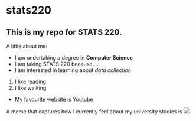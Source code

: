 # stats220

## This is my repo for STATS 220. 

A little about me:

- I am undertaking a degree in **Computer Science**
- I am taking STATS 220 because ....
- I am interested in learning about *data collection*

1. I like reading
2. I like walking

- My favourite website is [Youtube](youtube.com)

A meme that captures how I currently feel about my university studies is ![](https://c.tenor.com/8druEACXtX8AAAAd/tenor.gif)
